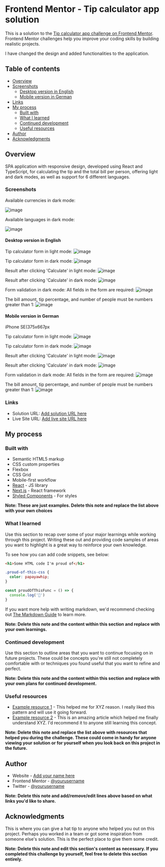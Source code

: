# Frontend Mentor - Tip calculator app solution

This is a solution to the [Tip calculator app challenge on Frontend Mentor](https://www.frontendmentor.io/challenges/tip-calculator-app-ugJNGbJUX). Frontend Mentor challenges help you improve your coding skills by building realistic projects.

I have changed the design and added functionalities to the application.

## Table of contents

- [Overview](#overview)
 - [Screenshots](#screenshots)
    - [Desktop version in English](#desktop-version-in-english)
    - [Mobile version in German](#mobile-version-in-german)
  - [Links](#links)
- [My process](#my-process)
  - [Built with](#built-with)
  - [What I learned](#what-i-learned)
  - [Continued development](#continued-development)
  - [Useful resources](#useful-resources)
- [Author](#author)
- [Acknowledgments](#acknowledgments)

## Overview
SPA application with responsive design, developed using React and TypeScript, for calculating the tip and the total bill per person, offering light and dark modes, as well as support for 6 different languages. 

### Screenshots

Available currencies in dark mode:


![image](https://github.com/user-attachments/assets/45f27411-4efa-4d09-8920-9cf20111a4f6)


Available languages in dark mode:


![image](https://github.com/user-attachments/assets/ec465fd0-1e44-493b-b6db-423523e2bef2)

#### Desktop version in English
Тip calculator form in light mode:
![image](https://github.com/user-attachments/assets/ea4932b7-46c9-48e4-88ab-ccf36402c64d)

Тip calculator form in dark mode:
![image](https://github.com/user-attachments/assets/04e70840-75d1-409b-8f3e-79b1ba4da298)

Result after clicking 'Calculate' in light mode:
![image](https://github.com/user-attachments/assets/2e031f6d-e408-4233-a8d0-6fd637da2752)

Result after clicking 'Calculate' in dark mode:
![image](https://github.com/user-attachments/assets/eaedae1f-d680-4bcd-9c5e-3261fa09a057)

Form validation in dark mode:
All fields in the form are required:
![image](https://github.com/user-attachments/assets/07080769-c2ce-4d9f-b553-d45dc0051587)

The bill amount, tip percentage, and number of people must be numbers greater than 1:
![image](https://github.com/user-attachments/assets/39ba1de9-7dfa-4302-ba8d-1f07122a7142)

#### Mobile version in German

iPhone SE(375x667px

Тip calculator form in light mode:
![image](https://github.com/user-attachments/assets/46b14285-c51e-4d30-92b4-4d3d659e16a6)

Тip calculator form in dark mode:
![image](https://github.com/user-attachments/assets/924d7ea3-7b37-4817-be17-5aec65530860)

Result after clicking 'Calculate' in light mode:
![image](https://github.com/user-attachments/assets/b6499337-20c5-4c5b-9958-a00df04f03b7)

Result after clicking 'Calculate' in dark mode:
![image](https://github.com/user-attachments/assets/3daf3201-4629-4a8c-86e0-88c4fe151ff5)

Form validation in dark mode:
All fields in the form are required:
![image](https://github.com/user-attachments/assets/da0326ed-1910-4193-adf6-aaae2920207c)

The bill amount, tip percentage, and number of people must be numbers greater than 1:
![image](https://github.com/user-attachments/assets/4e3909db-6ffa-451f-a84e-5b87c5347ebb)



### Links

- Solution URL: [Add solution URL here](https://your-solution-url.com)
- Live Site URL: [Add live site URL here](https://your-live-site-url.com)

## My process

### Built with

- Semantic HTML5 markup
- CSS custom properties
- Flexbox
- CSS Grid
- Mobile-first workflow
- [React](https://reactjs.org/) - JS library
- [Next.js](https://nextjs.org/) - React framework
- [Styled Components](https://styled-components.com/) - For styles

**Note: These are just examples. Delete this note and replace the list above with your own choices**

### What I learned

Use this section to recap over some of your major learnings while working through this project. Writing these out and providing code samples of areas you want to highlight is a great way to reinforce your own knowledge.

To see how you can add code snippets, see below:

```html
<h1>Some HTML code I'm proud of</h1>
```
```css
.proud-of-this-css {
  color: papayawhip;
}
```
```js
const proudOfThisFunc = () => {
  console.log('🎉')
}
```

If you want more help with writing markdown, we'd recommend checking out [The Markdown Guide](https://www.markdownguide.org/) to learn more.

**Note: Delete this note and the content within this section and replace with your own learnings.**

### Continued development

Use this section to outline areas that you want to continue focusing on in future projects. These could be concepts you're still not completely comfortable with or techniques you found useful that you want to refine and perfect.

**Note: Delete this note and the content within this section and replace with your own plans for continued development.**

### Useful resources

- [Example resource 1](https://www.example.com) - This helped me for XYZ reason. I really liked this pattern and will use it going forward.
- [Example resource 2](https://www.example.com) - This is an amazing article which helped me finally understand XYZ. I'd recommend it to anyone still learning this concept.

**Note: Delete this note and replace the list above with resources that helped you during the challenge. These could come in handy for anyone viewing your solution or for yourself when you look back on this project in the future.**

## Author

- Website - [Add your name here](https://www.your-site.com)
- Frontend Mentor - [@yourusername](https://www.frontendmentor.io/profile/yourusername)
- Twitter - [@yourusername](https://www.twitter.com/yourusername)

**Note: Delete this note and add/remove/edit lines above based on what links you'd like to share.**

## Acknowledgments

This is where you can give a hat tip to anyone who helped you out on this project. Perhaps you worked in a team or got some inspiration from someone else's solution. This is the perfect place to give them some credit.

**Note: Delete this note and edit this section's content as necessary. If you completed this challenge by yourself, feel free to delete this section entirely.**
